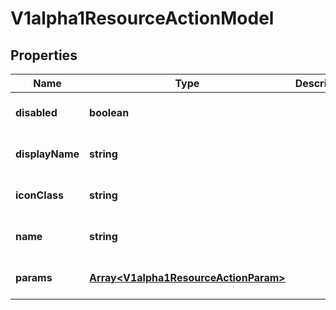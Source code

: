 # V1alpha1ResourceActionModel

## Properties

Name | Type | Description | Notes
------------ | ------------- | ------------- | -------------
**disabled** | **boolean** |  | [optional] [default to undefined]
**displayName** | **string** |  | [optional] [default to undefined]
**iconClass** | **string** |  | [optional] [default to undefined]
**name** | **string** |  | [optional] [default to undefined]
**params** | [**Array&lt;V1alpha1ResourceActionParam&gt;**](V1alpha1ResourceActionParam.md) |  | [optional] [default to undefined]


